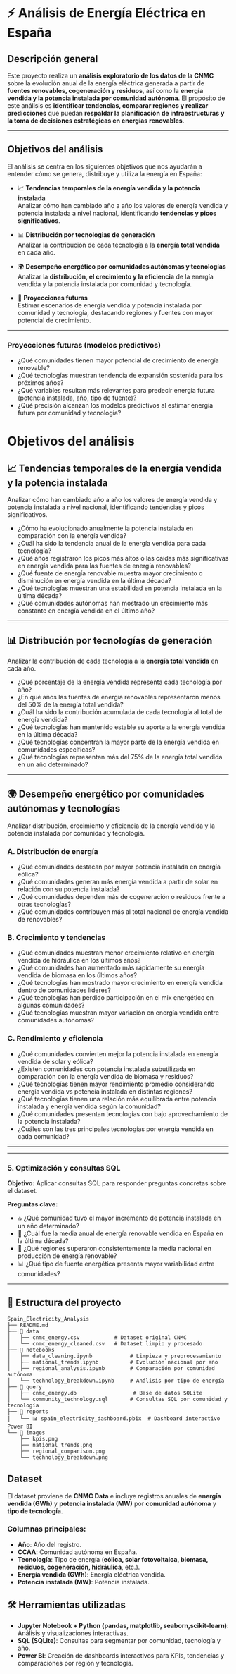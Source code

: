 # ⚡ Análisis de Energía Eléctrica en España

## Descripción general
Este proyecto realiza un **análisis exploratorio de los datos de la CNMC** sobre la evolución anual de la energía eléctrica generada a partir de **fuentes renovables, cogeneración y residuos**, así como la **energía vendida y la potencia instalada por comunidad autónoma**. El propósito de este análisis es **identificar tendencias, comparar regiones y realizar predicciones** que puedan **respaldar la planificación de infraestructuras y la toma de decisiones estratégicas en energías renovables**.

--------

## Objetivos del análisis

El análisis se centra en los siguientes objetivos que nos ayudarán a entender cómo se genera, distribuye y utiliza la energía en España:

- 📈 **Tendencias temporales de la energía vendida y la potencia instalada**  
  Analizar cómo han cambiado año a año los valores de energía vendida y potencia instalada a nivel nacional, identificando **tendencias y picos significativos**.

- 📊 **Distribución por tecnologias de generación**  
  Analizar la contribución de cada tecnología a la **energía total vendida** en cada año.

- 🌍 **Desempeño energético por comunidades autónomas y tecnologías**  
  Analizar la **distribución, el crecimiento y la eficiencia** de la energía vendida y la potencia instalada por comunidad y tecnología.

- 🔮 **Proyecciones futuras**  
  Estimar escenarios de energía vendida y potencia instalada por comunidad y tecnología, destacando regiones y fuentes con mayor potencial de crecimiento.

--------

### Proyecciones futuras (modelos predictivos)
- ¿Qué comunidades tienen mayor potencial de crecimiento de energía renovable?  
- ¿Qué tecnologías muestran tendencia de expansión sostenida para los próximos años?  
- ¿Qué variables resultan más relevantes para predecir energía futura (potencia instalada, año, tipo de fuente)?  
- ¿Qué precisión alcanzan los modelos predictivos al estimar energía futura por comunidad y tecnología?  

# Objetivos del análisis

## 📈 Tendencias temporales de la energía vendida y la potencia instalada
Analizar cómo han cambiado año a año los valores de energía vendida y potencia instalada a nivel nacional, identificando tendencias y picos significativos.

- ¿Cómo ha evolucionado anualmente la potencia instalada en comparación con la energía vendida?
- ¿Cuál ha sido la tendencia anual de la energía vendida para cada tecnología?
- ¿Qué años registraron los picos más altos o las caídas más significativas en energía vendida para las fuentes de energía renovables?
- ¿Qué fuente de energía renovable muestra mayor crecimiento o disminución en energía vendida en la última década?
- ¿Qué tecnologías muestran una estabilidad en potencia instalada en la última década?
- ¿Qué comunidades autónomas han mostrado un crecimiento más constante en energía vendida en el último año?

--------

## 📊 Distribución por tecnologías de generación
  Analizar la contribución de cada tecnología a la **energía total vendida** en cada año.

- ¿Qué porcentaje de la energía vendida representa cada tecnología por año?  
- ¿En qué años las fuentes de energía renovables representaron menos del 50% de la energía total vendida?  
- ¿Cuál ha sido la contribución acumulada de cada tecnología al total de energía vendida?  
- ¿Qué tecnologías han mantenido estable su aporte a la energía vendida en la última década?  
- ¿Qué tecnologías concentran la mayor parte de la energía vendida en comunidades específicas?  
- ¿Qué tecnologías representan más del 75% de la energía total vendida en un año determinado?

--------

## 🌍 Desempeño energético por comunidades autónomas y tecnologías
Analizar distribución, crecimiento y eficiencia de la energía vendida y la potencia instalada por comunidad y tecnología.

### A. Distribución de energía
- ¿Qué comunidades destacan por mayor potencia instalada en energía eólica?
- ¿Qué comunidades generan más energía vendida a partir de solar en relación con su potencia instalada?
- ¿Qué comunidades dependen más de cogeneración o residuos frente a otras tecnologías?
- ¿Qué comunidades contribuyen más al total nacional de energía vendida de renovables?

### B. Crecimiento y tendencias
- ¿Qué comunidades muestran menor crecimiento relativo en energía vendida de hidráulica en los últimos años?
- ¿Qué comunidades han aumentado más rápidamente su energía vendida de biomasa en los últimos años?
- ¿Qué tecnologías han mostrado mayor crecimiento en energía vendida dentro de comunidades líderes?
- ¿Qué tecnologías han perdido participación en el mix energético en algunas comunidades?
- ¿Qué tecnologías muestran mayor variación en energía vendida entre comunidades autónomas?

### C. Rendimiento y eficiencia
- ¿Qué comunidades convierten mejor la potencia instalada en energía vendida de solar y eólica?
- ¿Existen comunidades con potencia instalada subutilizada en comparación con la energía vendida de biomasa y residuos?
- ¿Qué tecnologías tienen mayor rendimiento promedio considerando energía vendida vs potencia instalada en distintas regiones?
- ¿Qué tecnologías tienen una relación más equilibrada entre potencia instalada y energía vendida según la comunidad?
- ¿Qué comunidades presentan tecnologías con bajo aprovechamiento de la potencia instalada?
- ¿Cuáles son las tres principales tecnologías por energía vendida en cada comunidad?


---

---

### 5. Optimización y consultas SQL  
**Objetivo:** Aplicar consultas SQL para responder preguntas concretas sobre el dataset.  

**Preguntas clave:**  
- 🔝 ¿Qué comunidad tuvo el mayor incremento de potencia instalada en un año determinado?  
- 📅 ¿Cuál fue la media anual de energía renovable vendida en España en la última década?  
- 🥇 ¿Qué regiones superaron consistentemente la media nacional en producción de energía renovable?  
- 📊 ¿Qué tipo de fuente energética presenta mayor variabilidad entre comunidades?  




--------
## 📂 Estructura del proyecto
```
Spain_Electricity_Analysis
├── README.md
├── 📁 data
│   ├── cnmc_energy.csv           # Dataset original CNMC
│   └── cnmc_energy_cleaned.csv   # Dataset limpio y procesado
├── 📁 notebooks
│   ├── data_cleaning.ipynb            # Limpieza y preprocesamiento
│   ├── national_trends.ipynb          # Evolución nacional por año
│   ├── regional_analysis.ipynb        # Comparación por comunidad autónoma
│   └── technology_breakdown.ipynb     # Análisis por tipo de energía
├── 📁 query
│   ├── cnmc_energy.db                  # Base de datos SQLite
│   └── community_technology.sql       # Consultas SQL por comunidad y tecnología
├── 📁 reports
│   └── 📊 spain_electricity_dashboard.pbix  # Dashboard interactivo Power BI
└── 📁 images
    ├── kpis.png
    ├── national_trends.png
    ├── regional_comparison.png
    └── technology_breakdown.png
```
## Dataset

El dataset proviene de **CNMC Data** e incluye registros anuales de **energía vendida (GWh)** y **potencia instalada (MW)** por **comunidad autónoma** y **tipo de tecnología**.

### Columnas principales:

- **Año**: Año del registro.  
- **CCAA**: Comunidad autónoma en España.  
- **Tecnología**: Tipo de energía (**eólica, solar fotovoltaica, biomasa, residuos, cogeneración, hidráulica**, etc.).  
- **Energía vendida (GWh)**: Energía eléctrica vendida.  
- **Potencia instalada (MW)**: Potencia instalada.

## 🛠 Herramientas utilizadas

- **Jupyter Notebook + Python (pandas, matplotlib, seaborn,scikit-learn)**: Análisis y visualizaciones interactivas.  
- **SQL (SQLite)**: Consultas para segmentar por comunidad, tecnología y año.  
- **Power BI**: Creación de dashboards interactivos para KPIs, tendencias y comparaciones por región y tecnología.
















